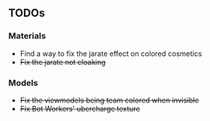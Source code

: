 TODOs
----------------
### Materials
- Find a way to fix the jarate effect on colored cosmetics
- ~~Fix the jarate not cloaking~~
### Models
- ~~Fix the viewmodels being team colored when invisible~~
- ~~Fix Bot Workers' ubercharge texture~~